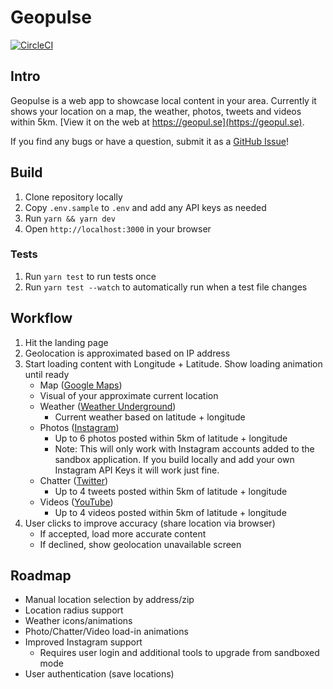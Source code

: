 # Geopulse

[![CircleCI](https://circleci.com/gh/seriouslysean/geopulse-app/tree/master.svg?style=svg)](https://circleci.com/gh/seriouslysean/geopulse-app/tree/master)

## Intro

Geopulse is a web app to showcase local content in your area. Currently it shows your location on a map, the weather, photos, tweets and videos within 5km. [View it on the web at https://geopul.se](https://geopul.se).

If you find any bugs or have a question, submit it as a [GitHub Issue](https://github.com/seriouslysean/geopulse-app/issues)!

## Build

1. Clone repository locally
1. Copy `.env.sample` to `.env` and add any API keys as needed
1. Run `yarn && yarn dev`
1. Open `http://localhost:3000` in your browser

### Tests

1. Run `yarn test` to run tests once
1. Run `yarn test --watch` to automatically run when a test file changes

## Workflow

1. Hit the landing page
1. Geolocation is approximated based on IP address
1. Start loading content with Longitude + Latitude. Show loading animation until ready
   * Map ([Google Maps](https://developers.google.com/maps/))
   * Visual of your approximate current location
   * Weather ([Weather Underground](https://www.wunderground.com/weather/api/))
     * Current weather based on latitude + longitude
   * Photos ([Instagram](https://www.instagram.com/developer/))
     * Up to 6 photos posted within 5km of latitude + longitude
     * Note: This will only work with Instagram accounts added to the sandbox application. If you build locally and add your own Instagram API Keys it will work just fine.
   * Chatter ([Twitter](https://developer.twitter.com/))
     * Up to 4 tweets posted within 5km of latitude + longitude
   * Videos ([YouTube](https://developers.google.com/youtube/))
     * Up to 4 videos posted within 5km of latitude + longitude
1. User clicks to improve accuracy (share location via browser)
   * If accepted, load more accurate content
   * If declined, show geolocation unavailable screen

## Roadmap

* Manual location selection by address/zip
* Location radius support
* Weather icons/animations
* Photo/Chatter/Video load-in animations
* Improved Instagram support
  * Requires user login and additional tools to upgrade from sandboxed mode
* User authentication (save locations)
